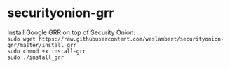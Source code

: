 # securityonion-grr
Install Google GRR on top of Security Onion:   
`sudo wget https://raw.githubusercontent.com/weslambert/securityonion-grr/master/install_grr`   
`sudo chmod +x install-grr`   
`sudo ./install_grr`   
